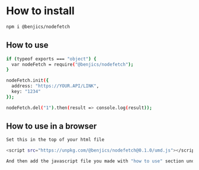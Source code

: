 # How to install

```bash
npm i @benjics/nodefetch
```

## How to use

```bash
if (typeof exports === "object") {
  var nodeFetch = require("@benjics/nodefetch");
}

nodeFetch.init({
  address: "https://YOUR.API/LINK",
  key: "1234"
});

nodeFetch.del("1").then(result => console.log(result));

```

## How to use in a browser
```bash
Set this in the top of your html file

<script src="https://unpkg.com/@benjics/nodefetch@0.1.0/umd.js"></script>

And then add the javascript file you made with "how to use" section under the script above
```